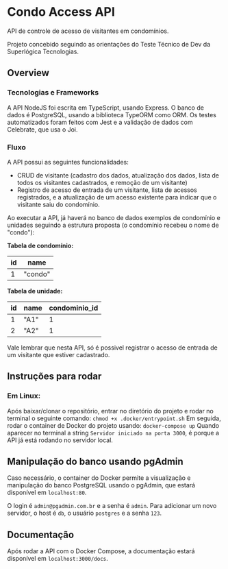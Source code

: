 # Condo Access API
API de controle de acesso de visitantes em condomínios.

Projeto concebido seguindo as orientações do Teste Técnico de Dev da Superlógica Tecnologias.

## Overview
### Tecnologias e Frameworks
A API NodeJS foi escrita em TypeScript, usando Express. O banco de dados é PostgreSQL, usando a biblioteca TypeORM como ORM. Os testes automatizados foram feitos com Jest e a validação de dados com Celebrate, que usa o Joi.

### Fluxo
A API possui as seguintes funcionalidades:
* CRUD de visitante (cadastro dos dados, atualização dos dados, lista de todos os visitantes cadastrados, e remoção de um visitante)
* Registro de acesso de entrada de um visitante, lista de acessos registrados, e a atualização de um acesso existente para indicar que o visitante saiu do condomínio.

Ao executar a API, já haverá no banco de dados exemplos de condomínio e unidades seguindo a estrutura proposta (o condomínio recebeu o nome de "condo"):

**Tabela de condomínio:**

| id  | name |
| ------------- | ------------- |
| 1  | "condo"  |

**Tabela de unidade:**

| id  | name | condominio_id
| ------------- | ------------- | -------------
| 1  | "A1"  | 1
| 2  | "A2"  | 1

Vale lembrar que nesta API, só é possivel registrar o acesso de entrada de um visitante que estiver cadastrado.

## Instruções para rodar
### Em Linux:
Após baixar/clonar o repositório, entrar no diretório do projeto e rodar no terminal o seguinte comando:
```chmod +x .docker/entrypoint.sh```
Em seguida, rodar o container de Docker do projeto usando:
```docker-compose up```
Quando aparecer no terminal a string ```Servidor iniciado na porta 3000```, é porque a API já está rodando no servidor local.

## Manipulação do banco usando pgAdmin
Caso necessário, o container do Docker permite a visualização e manipulação do banco PostgreSQL usando o pgAdmin, que estará disponível em ```localhost:80```.

O login é ```admin@pgadmin.com.br``` e a senha é ```admin```. Para adicionar um novo servidor, o host é ```db```, o usuário ```postgres``` e a senha ```123```.

## Documentação
Após rodar a API com o Docker Compose, a documentação estará disponível em ```localhost:3000/docs```. 